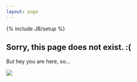 ```yaml
---
layout: page
---
```

{% include JB/setup %}

## Sorry, this page does not exist. :( <br>

But hey you are here, so... <br>


<div class="row">
<div class="col-sm-12"> 
<a href="/404.html"> <img class="photo-web" src="https://source.unsplash.com/640x480?cute-animals"> </a>
</div>
</div>
